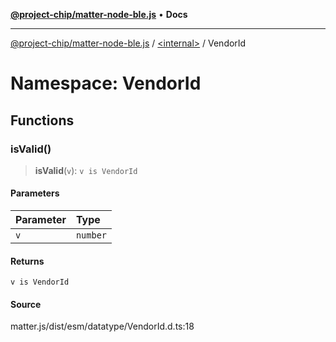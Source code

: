[**@project-chip/matter-node-ble.js**](../../../README.md) • **Docs**

***

[@project-chip/matter-node-ble.js](../../../globals.md) / [\<internal\>](../../README.md) / VendorId

# Namespace: VendorId

## Functions

### isValid()

> **isValid**(`v`): `v is VendorId`

#### Parameters

| Parameter | Type |
| :------ | :------ |
| `v` | `number` |

#### Returns

`v is VendorId`

#### Source

matter.js/dist/esm/datatype/VendorId.d.ts:18
